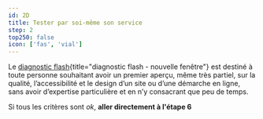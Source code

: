```yaml
---
id: 2D
title: Tester par soi-même son service
step: 2
top250: false
icon: ['fas', 'vial']
---
```


Le [diagnostic flash](https://design.numerique.gouv.fr/outils/diagnostic-flash/){title="diagnostic flash - nouvelle fenêtre"} est destiné à toute personne souhaitant avoir un premier aperçu, même très partiel, sur la qualité, l’accessibilité et le design d’un site ou d’une démarche en ligne, sans avoir d’expertise particulière et en n’y consacrant que peu de temps.

Si tous les critères sont <em>ok</em>, <strong>aller directement à l'étape 6</strong>
